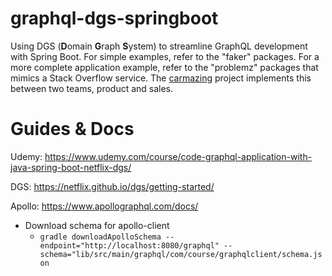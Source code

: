 # graphql-dgs-springboot
Using DGS (**D**omain **G**raph **S**ystem) to streamline GraphQL development with Spring Boot. 
For simple examples, refer to the "faker" packages. For a more complete application example, refer to
the "problemz" packages that mimics a Stack Overflow service. The [carmazing](https://github.com/Maarij/carmazing) 
project implements this between two teams, product and sales.

# Guides & Docs
Udemy: https://www.udemy.com/course/code-graphql-application-with-java-spring-boot-netflix-dgs/

DGS: https://netflix.github.io/dgs/getting-started/

Apollo: https://www.apollographql.com/docs/
* Download schema for apollo-client
  * `gradle downloadApolloSchema --endpoint="http://localhost:8080/graphql" --schema="lib/src/main/graphql/com/course/graphqlclient/schema.json`
